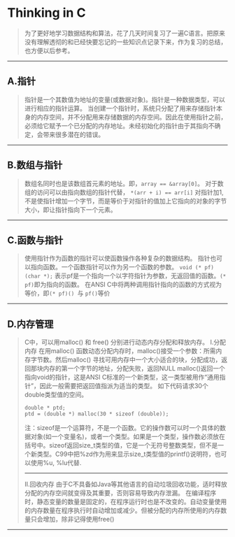 # Thinking in C

> 为了更好地学习数据结构和算法，花了几天时间复习了一遍C语言。把原来没有理解透彻的和已经快要忘记的一些知识点记录下来，作为复习的总结，也方便以后参考。

***
## A.指针
> 指针是一个其数值为地址的变量(或数据对象)。指针是一种数据类型，可以进行相应的指针运算。
> 当创建一个指针时，系统只分配了用来存储指针本身的内存空间，并不分配用来存储数据的内存空间。因此在使用指针之前，必须给它赋予一个已分配的内存地址。未经初始化的指针由于其指向不确定，会带来很多潜在的错误。

***

## B.数组与指针
> 数组名同时也是该数组首元素的地址。即，```array == &array[0]```。
> 对于数组的访问可以由指向数组的指针代替， ```*(arr + i) == arr[i]```
> 对指针加1,不是使指针增加一个字节，而是等价于对指针的值加上它指向的对象的字节大小，即让指针指向下一个元素。

***

## C.函数与指针
> 使用指针作为函数的指针可以使函数操作各种复杂的数据结构。
> 指针也可以指向函数。一个函数指针可以作为另一个函数的参数。
> ```void (* pf)(char *);``` 表示pf是一个指向一个以字符指针为参数，无返回值的函数。```(* pf)```即为指向的函数。
> 在ANSI C中将两种调用指针指向的函数的方式视为等价，即```(* pf)() ```与 ```pf()```等价

***

## D.内存管理
> C中，可以用malloc() 和 free() 分别进行动态内存分配和释放内存。
> I.分配内存
> 在用malloc() 函数动态分配内存时，malloc()接受一个参数：所需内存字节数。然后malloc() 寻找可用内存中一个大小适合的块，分配成功，返回那块内存的第一个字节的地址，分配失败，返回NULL
> malloc()返回一个指向void的指针，这是ANSI C标准的一个新类型，这一类型被用作“通用指针”，因此一般需要把返回值指派为适当的类型。
> 如下代码请求30个double类型值的空间。
> ```
> double * ptd;
> ptd = (double *) malloc(30 * sizeof (double));
> ```
> 注：sizeof是一个运算符，不是一个函数。它的操作数可以时一个具体的数据对象(如一个变量名)，或者一个类型。如果是一个类型，操作数必须放在括号中。sizeof返回size_t类型的值，它是一个无符号整数类型，但不是一个新类型。C99中把%zd作为用来显示size_t类型值的printf()说明符，也可以使用%u, %lu代替.
>
> -----
>
> II.回收内存
> 由于C不具备如Java等其他语言的自动垃圾回收功能，适时释放分配的内存空间就变得及其重要，否则容易导致内存泄漏。
> 在编译程序时，静态变量的数量是固定的，在程序运行时也是不改变的。自动变量使用的内存数量在程序执行时自动增加或减少。但被分配的内存所使用的内存数量只会增加，除非记得使用free()

***
